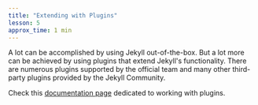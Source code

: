 ```yaml
---
title: "Extending with Plugins"
lesson: 5
approx_time: 1 min
---
```


A lot can be accomplished by using Jekyll out-of-the-box. But a lot more can be achieved by using plugins that extend Jekyll's functionality. There are numerous plugins supported by the official team and many other third-party plugins provided by the Jekyll Community.

Check this [documentation page](https://jekyllrb.com/docs/plugins/) dedicated to working with plugins.
